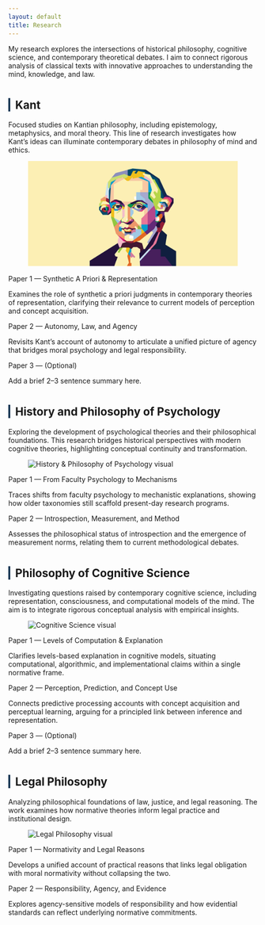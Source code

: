 ```yaml
---
layout: default
title: Research
---
```


<p>My research explores the intersections of historical philosophy, cognitive science, and contemporary theoretical debates. I aim to connect rigorous analysis of classical texts with innovative approaches to understanding the mind, knowledge, and law.</p>

<div class="divider"></div>

<!-- ===== Kant ===== -->
<h2 style="font-size:1.6em; margin-top:40px; border-left:4px solid #1B3A57; padding-left:10px;">Kant</h2>
<p>Focused studies on Kantian philosophy, including epistemology, metaphysics, and moral theory. This line of research investigates how Kant’s ideas can illuminate contemporary debates in philosophy of mind and ethics.</p>

<figure class="figure-torn">
  <!-- 换成你的图片路径，如 assets/kant-01.webp -->
  <img src="npr.brightspotcdn.webp" alt="Kant research visual">
  <figcaption><!-- 可选：Kant & cognition (placeholder) --></figcaption>
</figure>

<div class="subhead">Paper 1 — Synthetic A Priori & Representation</div>
<p class="subdesc">Examines the role of synthetic a priori judgments in contemporary theories of representation, clarifying their relevance to current models of perception and concept acquisition.</p>

<div class="subhead">Paper 2 — Autonomy, Law, and Agency</div>
<p class="subdesc">Revisits Kant’s account of autonomy to articulate a unified picture of agency that bridges moral psychology and legal responsibility.</p>

<div class="subhead">Paper 3 — (Optional)</div>
<p class="subdesc">Add a brief 2–3 sentence summary here.</p>


<!-- ===== History and Philosophy of Psychology ===== -->
<h2 style="font-size:1.6em; margin-top:40px; border-left:4px solid #1B3A57; padding-left:10px;">History and Philosophy of Psychology</h2>
<p>Exploring the development of psychological theories and their philosophical foundations. This research bridges historical perspectives with modern cognitive theories, highlighting conceptual continuity and transformation.</p>

<figure class="figure-torn">
  <img src="assets/placeholder.webp" alt="History & Philosophy of Psychology visual">
  <figcaption><!-- Optional caption --></figcaption>
</figure>

<div class="subhead">Paper 1 — From Faculty Psychology to Mechanisms</div>
<p class="subdesc">Traces shifts from faculty psychology to mechanistic explanations, showing how older taxonomies still scaffold present-day research programs.</p>

<div class="subhead">Paper 2 — Introspection, Measurement, and Method</div>
<p class="subdesc">Assesses the philosophical status of introspection and the emergence of measurement norms, relating them to current methodological debates.</p>


<!-- ===== Philosophy of Cognitive Science ===== -->
<h2 style="font-size:1.6em; margin-top:40px; border-left:4px solid #1B3A57; padding-left:10px;">Philosophy of Cognitive Science</h2>
<p>Investigating questions raised by contemporary cognitive science, including representation, consciousness, and computational models of the mind. The aim is to integrate rigorous conceptual analysis with empirical insights.</p>

<figure class="figure-torn">
  <img src="AI.avif" alt="Cognitive Science visual">
  <figcaption><!-- Optional caption --></figcaption>
</figure>

<div class="subhead">Paper 1 — Levels of Computation & Explanation</div>
<p class="subdesc">Clarifies levels-based explanation in cognitive models, situating computational, algorithmic, and implementational claims within a single normative frame.</p>

<div class="subhead">Paper 2 — Perception, Prediction, and Concept Use</div>
<p class="subdesc">Connects predictive processing accounts with concept acquisition and perceptual learning, arguing for a principled link between inference and representation.</p>

<div class="subhead">Paper 3 — (Optional)</div>
<p class="subdesc">Add a brief 2–3 sentence summary here.</p>


<!-- ===== Legal Philosophy ===== -->
<h2 style="font-size:1.6em; margin-top:40px; border-left:4px solid #1B3A57; padding-left:10px;">Legal Philosophy</h2>
<p>Analyzing philosophical foundations of law, justice, and legal reasoning. The work examines how normative theories inform legal practice and institutional design.</p>

<figure class="figure-torn">
  <img src="assets/placeholder.webp" alt="Legal Philosophy visual">
  <figcaption><!-- Optional caption --></figcaption>
</figure>

<div class="subhead">Paper 1 — Normativity and Legal Reasons</div>
<p class="subdesc">Develops a unified account of practical reasons that links legal obligation with moral normativity without collapsing the two.</p>

<div class="subhead">Paper 2 — Responsibility, Agency, and Evidence</div>
<p class="subdesc">Explores agency-sensitive models of responsibility and how evidential standards can reflect underlying normative commitments.</p>
